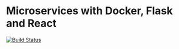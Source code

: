 # Microservices with Docker, Flask and React

[![Build Status](https://travis-ci.org/honestcomrade/testdriven-app.svg?branch=master)](https://travis-ci.org/honestcomrade/testdriven-app)